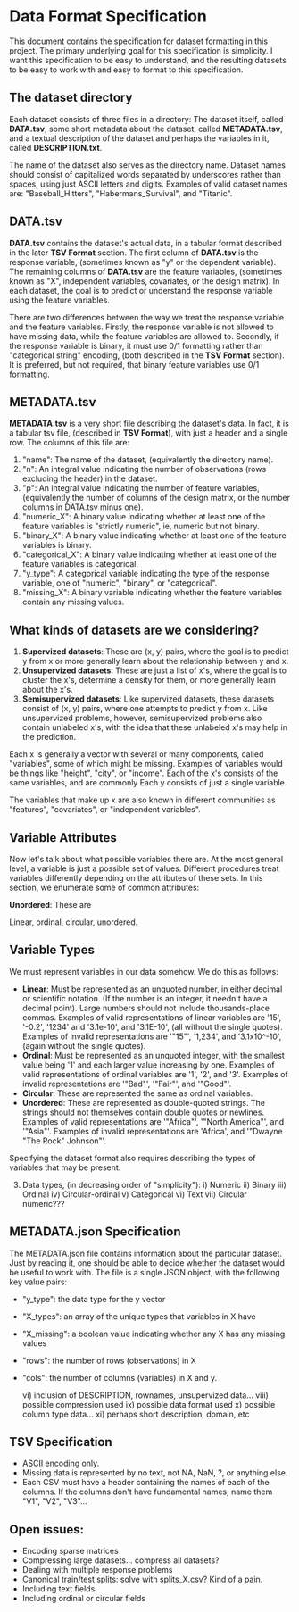 # Data Format Specification

This document contains the specification for dataset formatting in this project.
The primary underlying goal for this specification is simplicity. I want this
specification to be easy to understand, and the resulting datasets to be easy to
work with and easy to format to this specification.


## The dataset directory

Each dataset consists of three files in a directory: The dataset itself, called
**DATA.tsv**, some short metadata about the dataset, called **METADATA.tsv**,
and a textual description of the dataset and perhaps the variables in it, called
**DESCRIPTION.txt**.

The name of the dataset also serves as the directory name. Dataset names should
consist of capitalized words separated by underscores rather than spaces, using
just ASCII letters and digits.  Examples of valid dataset names are:
"Baseball\_Hitters", "Habermans\_Survival", and "Titanic".


## DATA.tsv

**DATA.tsv** contains the dataset's actual data, in a tabular format described
in the later **TSV Format** section. The first column of **DATA.tsv** is the
response variable, (sometimes known as "y" or the dependent variable). The
remaining columns of **DATA.tsv** are the feature variables, (sometimes known as
"X", independent variables, covariates, or the design matrix). In each dataset,
the goal is to predict or understand the response variable using the feature
variables.

There are two differences between the way we treat the response variable and the
feature variables. Firstly, the response variable is not allowed to have missing
data, while the feature variables are allowed to. Secondly, if the response
variable is binary, it must use 0/1 formatting rather than "categorical string"
encoding, (both described in the **TSV Format** section). It is preferred, but
not required, that binary feature variables use 0/1 formatting.


## METADATA.tsv

**METADATA.tsv** is a very short file describing the dataset's data. In fact, it
is a tabular tsv file, (described in **TSV Format**), with just a header and a
single row. The columns of this file are:

1.  "name": The name of the dataset, (equivalently the directory name).
2.  "n": An integral value indicating the number of observations (rows excluding
    the header) in the dataset.
3.  "p": An integral value indicating the number of feature variables,
    (equivalently the number of columns of the design matrix, or the number
columns in DATA.tsv minus one).
4.  "numeric\_X": A binary value indicating whether at least one of the feature
    variables is "strictly numeric", ie, numeric but not binary.
5.  "binary\_X": A binary value indicating whether at least one of the feature
    variables is binary.
6.  "categorical\_X": A binary value indicating whether at least one of the
    feature variables is categorical.
7.  "y\_type": A categorical variable indicating the type of the response
    variable, one of "numeric", "binary", or "categorical".
8.  "missing\_X": A binary variable indicating whether the feature variables
    contain any missing values.


## What kinds of datasets are we considering?

1.  **Supervized datasets**: These are (x, y) pairs, where the goal is to
    predict y from x or more generally learn about the relationship between y
    and x.
2.  **Unsupervized datasets**: These are just a list of x's, where the goal is
    to cluster the x's, determine a density for them, or more generally learn
    about the x's.
3.  **Semisupervized datasets**: Like supervized datasets, these datasets
    consist of (x, y) pairs, where one attempts to predict y from x. Like
    unsupervized problems, however, semisupervized problems also contain
    unlabeled x's, with the idea that these unlabeled x's may help in the
    prediction.

Each x is generally a vector with several or many components, called
"variables", some of which might be missing. Examples of variables would be
things like "height", "city", or "income". Each of the x's consists of the same
variables, and are commonly  Each y consists of just a single variable.

The variables that make up x are also known in different communities as 
"features", "covariates", or "independent variables".


## Variable Attributes

Now let's talk about what possible variables there are. At the most general
level, a variable is just a possible set of values. Different procedures treat
variables differently depending on the attributes of these sets. In this
section, we enumerate some of common attributes:

**Unordered**: These are

Linear, ordinal, circular, unordered.


## Variable Types

We must represent variables in our data somehow. We do this as follows:

* **Linear**: Must be represented as an unquoted number, in either decimal or
  scientific notation. (If the number is an integer, it needn't have a decimal
point). Large numbers should not include thousands-place commas. Examples of
valid representations of linear variables are '15', '-0.2', '1234' and
'3.1e-10', and '3.1E-10', (all without the single quotes). Examples of invalid
representations are '"15"', '1,234', and '3.1x10^-10', (again without the single
quotes).
* **Ordinal**: Must be represented as an unquoted integer, with the smallest
  value being '1' and each larger value increasing by one. Examples of valid
representations of ordinal variables are '1', '2', and '3'. Examples of invalid
representations are '"Bad"', '"Fair"', and '"Good"'.
* **Circular**: These are represented the same as ordinal variables.
* **Unordered**: These are represented as double-quoted strings. The strings
  should not themselves contain double quotes or newlines. Examples of valid
representations are '"Africa"', '"North America"', and '"Asia"'. Examples of
invalid representations are 'Africa', and '"Dwayne "The Rock" Johnson"'.

Specifying the dataset format also requires describing the types of variables
that may be present.

3) Data types, (in decreasing order of "simplicity"):
    i) Numeric
    ii) Binary
    iii) Ordinal
    iv) Circular-ordinal
    v) Categorical
    vi) Text
    vii) Circular numeric???


## METADATA.json Specification

The METADATA.json file contains information about the particular dataset. Just
by reading it, one should be able to decide whether the dataset would be useful
to work with. The file is a single JSON object, with the following key value
pairs:

* "y\_type": the data type for the y vector
* "X\_types": an array of the unique types that variables in X have
* "X\_missing": a boolean value indicating whether any X has any missing values
* "rows": the number of rows (observations) in X
* "cols": the number of columns (variables) in X and y.

    vi) inclusion of DESCRIPTION, rownames, unsupervized data...
    viii) possible compression used
    ix) possible data format used
    x) possible column type data...
    xi) perhaps short description, domain, etc


## TSV Specification

* ASCII encoding only.
* Missing data is represented by no text, not NA, NaN, ?, or anything else.
* Each CSV must have a header containing the names of each of the columns. If
  the columns don't have fundamental names, name them "V1", "V2", "V3"...


## Open issues:

* Encoding sparse matrices
* Compressing large datasets... compress all datasets?
* Dealing with multiple response problems
* Canonical train/test splits: solve with splits\_X.csv? Kind of a pain.
* Including text fields
* Including ordinal or circular fields
